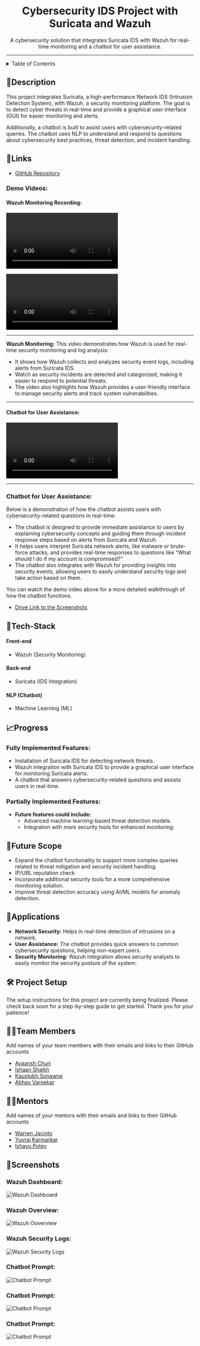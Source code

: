 <div align="center">

# Cybersecurity IDS Project with Suricata and Wazuh
</div>
<!-- <hr> -->

<div align="center">
   A cybersecurity solution that integrates Suricata IDS with Wazuh for real-time monitoring and a chatbot for user assistance.
</div>
<hr>

<details>
<summary>Table of Contents</summary>

- [Description](#description)
- [Links](#links)
- [Tech Stack](#tech-stack)
- [Progress](#progress)
- [Future Scope](#future-scope)
- [Applications](#applications)
- [Project Setup](#project-setup)
- [Usage](#usage)
- [Team Members](#team-members)
- [Mentors](#mentors)
- [Screenshots](#screenshots)

</details>

## 📝Description

This project integrates Suricata, a high-performance Network IDS (Intrusion Detection System), with Wazuh, a security monitoring platform. The goal is to detect cyber threats in real-time and provide a graphical user interface (GUI) for easier monitoring and alerts.

Additionally, a chatbot is built to assist users with cybersecurity-related queries. The chatbot uses NLP to understand and respond to questions about cybersecurity best practices, threat detection, and incident handling.

## 🔗Links

- [GitHub Repository](https://github.com/Ishaan0132/Inheritance)
  
### Demo Videos:

#### Wazuh Monitoring Recording:

<video controls src="https://github.com/user-attachments/assets/59765ab6-f5d5-4a52-b6e4-76f77b220828" title="Wazuh Monitoring Demo 1 "></video>

<video controls src="https://github.com/user-attachments/assets/feb86304-fa73-4e87-9fa8-a11858b4d53e" title="Wazuh Monitoring Demo 2 "></video>

---

**Wazuh Monitoring:**
This video demonstrates how Wazuh is used for real-time security monitoring and log analysis:

- It shows how Wazuh collects and analyzes security event logs, including alerts from Suricata IDS.
- Watch as security incidents are detected and categorized, making it easier to respond to potential threats.
- The video also highlights how Wazuh provides a user-friendly interface to manage security alerts and track system vulnerabilities.

---

#### Chatbot for User Assistance:

<video controls src="Demo Videos and Screenshots\ChatBot.mp4" title="Chatbot Demo"></video>

---

### Chatbot for User Assistance:
Below is a demonstration of how the chatbot assists users with cybersecurity-related questions in real-time:

- The chatbot is designed to provide immediate assistance to users by explaining cybersecurity concepts and guiding them through incident response steps based on alerts from Suricata and Wazuh.
- It helps users interpret Suricata network alerts, like malware or brute-force attacks, and provides real-time responses to questions like "What should I do if my account is compromised?"
- The chatbot also integrates with Wazuh for providing insights into security events, allowing users to easily understand security logs and take action based on them.

You can watch the demo video above for a more detailed walkthrough of how the chatbot functions.

- [Drive Link to the Screenshots ](https://drive.google.com/drive/folders/1rOsX-uGSoFeKzJ0dtLQraqQ6XcWgigs1)

<!-- - [Hosted Website Link](#) *(If deployed, link to the hosted site)*
- [Hosted Backend Link](#) *(Link to the hosted backend API here)* -->

## 🤖Tech-Stack
<!-- 
Mention all languages/libraries/frameworks used in your project **domain-wise**. You can use icons too - find them [here](https://github.com/get-icon/geticon) -->

#### Front-end
- Wazuh (Security Monitoring)

#### Back-end
- Suricata (IDS Integration)


#### NLP (Chatbot)
- Machine Learning (ML)


## 📈Progress

### Fully Implemented Features:
- Installation of Suricata IDS for detecting network threats.
- Wazuh integration with Suricata IDS to provide a graphical user interface for monitoring Suricata alerts.
- A chatbot that answers cybersecurity-related questions and assists users in real-time.

### Partially Implemented Features:
- **Future features could include:**  
  - Advanced machine learning-based threat detection models.
  - Integration with more security tools for enhanced monitoring.

## 🔮Future Scope

- Expand the chatbot functionality to support more complex queries related to threat mitigation and security incident handling.
- IP/URL reputation check
- Incorporate additional security tools for a more comprehensive monitoring solution.
- Improve threat detection accuracy using AI/ML models for anomaly detection.

## 💸Applications

- **Network Security:** Helps in real-time detection of intrusions on a network.
- **User Assistance:** The chatbot provides quick answers to common cybersecurity questions, helping non-expert users.
- **Security Monitoring:** Wazuh integration allows security analysts to easily monitor the security posture of the system.

## 🛠 Project Setup

The setup instructions for this project are currently being finalized. Please check back soon for a step-by-step guide to get started.
Thank you for your patience!
<!-- ```bash
git clone <url>
```
2.Enter the client directory. Install all the required dependencies.
```bash
  cd frontend
  npm install
  npm start
```

3.To start the backend server:4
```bash
  cd backend
  npm install
  npm start
``` -->

## 👨‍💻Team Members

Add names of your team members with their emails and links to their GitHub accounts

- [Ayaansh Churi ](https://github.com/AyaanshC)
- [Ishaan Shaikh ](https://github.com/Ishaan0132)
- [Kaustubh Sonawne ](https://github.com/Kaustubh6077)
- [Abhay Varnekar ](https://github.com/Abhay-Varnekar)

## 👨‍🏫Mentors

Add names of your mentors with their emails and links to their GitHub accounts

- [Warren Jacinto ](https://github.com/DeadSpheroid)
- [Yuvraj Karmarkar](https://github.com/Monster230504)
- [Ishayu Potey](https://github.com/ISH2YU)

## 📱Screenshots

### Wazuh Dashboard:
<img src = "Demo Videos and Screenshots/Wazuh-1.jpg" title="Wazuh Dashboard"> </img>

### Wazuh Overview:
<img src = "Demo Videos and Screenshots/Wazuh-2.jpg" title="Wazuh Ooverview"> </img>

### Wazuh Security Logs:
<img src = "Demo Videos and Screenshots/Wazuh-3.jpg" title="Wazuh Security Logs"> </img>

### Chatbot Prompt:
<img src = "Demo Videos and Screenshots/Chatbot1.png" title="Chatbot Prompt"> </img>

### Chatbot Prompt:
<img src = "Demo Videos and Screenshots/Chatbot2.png" title="Chatbot Prompt"> </img>

### Chatbot Prompt:
<img src = "Demo Videos and Screenshots/Chatbot3.png" title="Chatbot Prompt"> </img>
